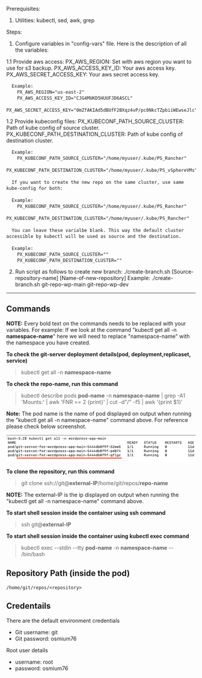Prerequisites:
  1) Utilities: kubectl, sed, awk, grep


Steps: 
1)  Configure variables in "config-vars" file. Here is the description of all the variables:

  1.1 Provide aws access:
      PX_AWS_REGION:                        Set with aws region you want to use for s3 backup.
      PX_AWS_ACCESS_KEY_ID:                 Your aws access key.
      PX_AWS_SECRET_ACCESS_KEY:             Your aws secret access key.

      Example:
        PX_AWS_REGION="us-east-2"
        PX_AWS_ACCESS_KEY_ID="CJG4MUKD5HUUFJD6ASCL"
        PX_AWS_SECRET_ACCESS_KEY="0mZfAKIAd5dBUfF2BXqz4vP/pc0NkcTZpbiiWEwseJlc"

  1.2 Provide kubeconfig files:
      PX_KUBECONF_PATH_SOURCE_CLUSTER:      Path of kube config of source cluster. 
      PX_KUBECONF_PATH_DESTINATION_CLUSTER: Path of kube config of destination cluster.       

      Example:
        PX_KUBECONF_PATH_SOURCE_CLUSTER="/home/myuser/.kube/PS_Rancher"
        PX_KUBECONF_PATH_DESTINATION_CLUSTER="/home/myuser/.kube/PS_vSphereVMs"
      
      If you want to create the new repo on the same cluster, use same kube-config for both:

      Example:
        PX_KUBECONF_PATH_SOURCE_CLUSTER="/home/myuser/.kube/PS_Rancher"
        PX_KUBECONF_PATH_DESTINATION_CLUSTER="/home/myuser/.kube/PS_Rancher"

      You can leave these varialbe blank. This way the default cluster accessible by kubectl will be used as source and the destination.

      Example:
        PX_KUBECONF_PATH_SOURCE_CLUSTER=""
        PX_KUBECONF_PATH_DESTINATION_CLUSTER=""

2) Run script as follows to create new branch:
  ./create-branch.sh [Source-repository-name] [Name-of-new-repository]
  Example:
    ./create-branch.sh git-repo-wp-main git-repo-wp-dev
---

## Commands

**NOTE:** Every bold text on the commands needs to be replaced with your variables. For example: If we look at the command "kubectl get all -n **namespace-name**" here we will need to replace "namespace-name" with the namespace you have created.

**To check the git-server deployment details(pod, deployment,replicaset, service)**


> kubectl get all -n **namespace-name**


**To check the repo-name, run this command**

> kubectl describe pods **pod-name** -n **namespace-name** | grep -A1 'Mounts:' | awk 'FNR == 2 {print}' | cut -d"/" -f5 | awk '{print $1}'

**Note:** The pod name is the name of pod displayed on output when running the "kubectl get all -n namespace-name" command above. For reference please check below screenshot.

![](./pod-details.png?raw=true "Title")


**To clone the repository, run this command**

> git clone ssh://git@**external-IP**/home/git/repos/**repo-name**

**NOTE:** The external-IP is the ip displayed on output when running the "kubectl get all -n namespace-name" command above.

**To start shell session inside the container using ssh command**


> ssh git@**external-IP**

**To start shell session inside the container using kubectl exec command**


> kubectl exec --stdin --tty **pod-name** -n **namespace-name** -- /bin/bash


## Repository Path (inside the pod)

```
/home/git/repos/<repository>
```

## Credentails

There are the default environment credentials

* Git username: git
* Git password: osmium76

Root user details

* username: root
* password: osmium76        

